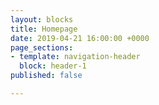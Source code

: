 ```yaml
---
layout: blocks
title: Homepage
date: 2019-04-21 16:00:00 +0000
page_sections:
- template: navigation-header
  block: header-1
published: false

---
```

